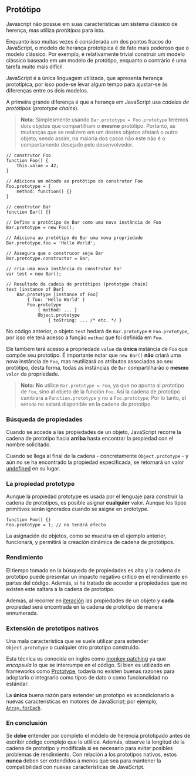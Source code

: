 ## Protótipo

Javascript não possue em suas características um sistema clássico de herença, mas utiliza *protótipos* para isto.

Enquanto isso muitas vezes é considerada um dos pontos fracos do JavaScript, o modelo de herança prototípica é de fato mais poderoso que o modelo clássico. Por exemplo, é relativamente trivial construir um modelo clássico baseado em um modelo de protótipo, enquanto o contrário é uma tarefa muito mais difícil.

JavaScript é a única linguagem utilizada, que apresenta herança prototípica, por isso pode-se levar algum tempo para ajustar-se às diferenças entre os dois modelos.

A primeira grande diferença é que a herança em JavaScript usa *cadeias de protótipos* (*prototype chains*).

> **Nota:** Simplesmente usando `Bar.prototype = Foo.prototype` teremos dois objetos 
> que compartilham o **mesmo** protótipo. Portanto, as mudanças que se realizem em um 
> destes objetos afetará o outro objeto, sendo assim, na maioria dos casos não este não é 
> o comportamento desejado pelo desenvolvedor.

    // construtor Foo
    function Foo() {
        this.value = 42;
    }

    // Adiciona um método ao protótipo do construtor Foo
    Foo.prototype = {
        method: function() {}
    }

    // construtor Bar
    function Bar() {}

    // Define o protótipo de Bar como uma nova instância de Foo
    Bar.prototype = new Foo();

    // Adiciona ao protótipo de Bar uma nova propriedade
    Bar.prototype.foo = 'Hello World';

    // Assegura que o construcor seja Bar
    Bar.prototype.constructor = Bar;

    // cria uma nova instância do construtor Bar
    var test = new Bar(); 

    // Resultado da cadeia de protótipos (prototype chain)
    test [instance of Bar]
        Bar.prototype [instance of Foo] 
            { foo: 'Hello World' }
            Foo.prototype
                { method: ... }
                Object.prototype
                    { toString: ... /* etc. */ }

No código anterior, o objeto `test` hedará de `Bar.prototype` e `Foo.prototype`,
por isso ele terá acesso a função `method` que foi definida em `Foo`.

Ele também terá acesso a propriedade `value` da **única** instância de `Foo` 
que compõe seu protótipo. É importante notar que `new Bar()` **não** criará uma nova
instância de `Foo`, mas reutilizará os atributos associados ao seu protótipo, desta forma, 
todas as instâncias de `Bar` compartilharão o **mesmo** `valor` da propriedade.

> **Nota:** **No** utilice `Bar.prototype = Foo`, ya que no apunta al prototipo
> de `Foo`, sino al objeto de la función `Foo`. Así la cadena de prototipo
> cambiará a `Function.prototype` y no a `Foo.prototype`;
> Por lo tanto, el `método` no estará disponible en la cadena de prototipo.

### Búsqueda de propiedades

Cuando se accede a las propiedades de un objeto, JavaScript recorre la cadena de
prototipo hacia **arriba** hasta encontrar la propiedad con el nombre solicitado.

Cuando se llega al final de la cadena - concretamente `Object.prototype` - y aún
no se ha encontrado la propiedad especificada, se retornará un valor
[undefined](#core.undefined) en su lugar.

### La propiedad prototype

Aunque la propiedad prototype es usada por el lenguaje para construir la cadena
de prototipos, es posible asignar **cualquier** valor. Aunque los tipos primitivos 
serán ignorados cuando se asigne en prototype.

    function Foo() {}
    Foo.prototype = 1; // no tendrá efecto

La asignación de objetos, como se muestra en el ejemplo anterior, funcionará, y permitirá
la creación dinámica de cadena de prototipos.

### Rendimiento

El tiempo tomado en la búsqueda de propiedades es alta y la cadena de prototipo puede
presentar un impacto negativo critico en el rendimiento en partes del código. Además, 
si ha tratado de acceder a propiedades que no existen este saltara a la cadena de prototipo.

Además, al recorrer en [iteración](#object.forinloop) las propiedades de un objeto
y **cada** propiedad será encontrada en la cadena de prototipo de manera ennumerada.
 
### Extensión de prototipos nativos

Una mala característica que se suele utilizar para extender `Object.prototype` o cualquier
otro prototipo construido.

Esta técnica es conocida en inglés como [monkey patching][1] ya que *encapsula* lo que se interrumpe en el código.
Si bien es utilizado en frameworks como [Prototype][2], todavía no existen buenas razones para adoptarlo o integrarlo
como tipos de dato o como funcionalidad no estándar.

La **única** buena razón para extender un prototipo es acondicionarlo a nuevas
características en motores de JavaScript; por ejemplo, 
[`Array.forEach`][3].

### En conclusión

Se **debe** entender por completo el módelo de herencia prototipado antes de 
escribir código complejo que lo utlilice. Además, observe la longitud de la
cadena de prototipo y modificala si es necesario para evitar posibles problemas de 
rendimiento. Con relación a los prototipos nativos, estos **nunca** deben ser extendidos a 
menos que sea para mantener la compatibilidad con nuevas características de JavaScript.

[1]: http://en.wikipedia.org/wiki/Monkey_patch
[2]: http://prototypejs.org/
[3]: https://developer.mozilla.org/en/JavaScript/Reference/Global_Objects/Array/forEach

